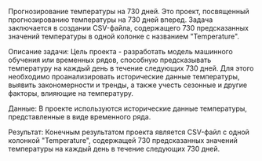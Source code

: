 Прогнозирование температуры на 730 дней.
Это проект, посвященный прогнозированию температуры на 730 дней вперед. Задача заключается в создании CSV-файла, содержащего 730 предсказанных значений температуры в одной колонке с названием "Temperature".

Описание задачи:
Цель проекта - разработать модель машинного обучения или временных рядов, способную предсказывать температуру на каждый день в течение следующих 730 дней. Для этого необходимо проанализировать исторические данные температуры, выявить закономерности и тренды, а также учесть сезонные и другие факторы, влияющие на температуру.

Данные:
В проекте используются исторические данные температуры, представленные в виде временного ряда. 

Результат:
Конечным результатом проекта является CSV-файл с одной колонкой "Temperature", содержащей 730 предсказанных значений температуры на каждый день в течение следующих 730 дней.
